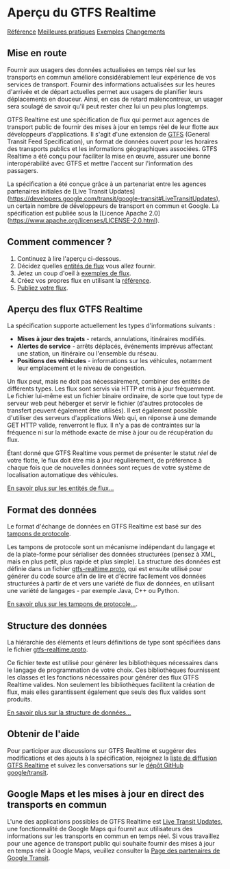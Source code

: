 # Aperçu du GTFS Realtime

<div class=landing-page>
    <a class=button href=reference>Référence</a>
    <a class=button href=best-practices>Meilleures pratiques</a>
    <a class=button href=feed-examples>Exemples</a>
    <a class=button href=changes>Changements</a>
</div>

## Mise en route

Fournir aux usagers des données actualisées en temps réel sur les transports en commun améliore considérablement leur expérience de vos services de transport. Fournir des informations actualisées sur les heures d'arrivée et de départ actuelles permet aux usagers de planifier leurs déplacements en douceur. Ainsi, en cas de retard malencontreux, un usager sera soulagé de savoir qu'il peut rester chez lui un peu plus longtemps.

GTFS Realtime est une spécification de flux qui permet aux agences de transport public de fournir des mises à jour en temps réel de leur flotte aux développeurs d'applications. Il s'agit d'une extension de [GTFS](../schedule/reference) (General Transit Feed Specification), un format de données ouvert pour les horaires des transports publics et les informations géographiques associées. GTFS Realtime a été conçu pour faciliter la mise en œuvre, assurer une bonne interopérabilité avec GTFS et mettre l'accent sur l'information des passagers.

La spécification a été conçue grâce à un partenariat entre les agences partenaires initiales de [Live Transit Updates] (https://developers.google.com/transit/google-transit#LiveTransitUpdates), un certain nombre de développeurs de transport en commun et Google. La spécification est publiée sous la [Licence Apache 2.0] (https://www.apache.org/licenses/LICENSE-2.0.html).

## Comment commencer ?

1.  Continuez à lire l'aperçu ci-dessous.
2.  Décidez quelles [entités de flux](feed-entities) vous allez fournir.
3.  Jetez un coup d'oeil à [exemples de flux](feed-examples).
4.  Créez vos propres flux en utilisant la [référence](reference).
5.  [Publiez votre flux](best-practices/#feed-publishing-general-practices).

## Aperçu des flux GTFS Realtime

La spécification supporte actuellement les types d'informations suivants :

* **Mises à jour des trajets** - retards, annulations, itinéraires modifiés.
* **Alertes de service** - arrêts déplacés, événements imprévus affectant une station, un itinéraire ou l'ensemble du réseau.
* **Positions des véhicules** - informations sur les véhicules, notamment leur emplacement et le niveau de congestion.

Un flux peut, mais ne doit pas nécessairement, combiner des entités de différents types. Les flux sont servis via HTTP et mis à jour fréquemment. Le fichier lui-même est un fichier binaire ordinaire, de sorte que tout type de serveur web peut héberger et servir le fichier (d'autres protocoles de transfert peuvent également être utilisés). Il est également possible d'utiliser des serveurs d'applications Web qui, en réponse à une demande GET HTTP valide, renverront le flux. Il n'y a pas de contraintes sur la fréquence ni sur la méthode exacte de mise à jour ou de récupération du flux.

Étant donné que GTFS Realtime vous permet de présenter le statut _réel_ de votre flotte, le flux doit être mis à jour régulièrement, de préférence à chaque fois que de nouvelles données sont reçues de votre système de localisation automatique des véhicules.

[En savoir plus sur les entités de flux...](feed-entities)

## Format des données

Le format d'échange de données en GTFS Realtime est basé sur des [tampons de protocole](https://developers.google.com/protocol-buffers/).

Les tampons de protocole sont un mécanisme indépendant du langage et de la plate-forme pour sérialiser des données structurées (pensez à XML, mais en plus petit, plus rapide et plus simple). La structure des données est définie dans un fichier [gtfs-realtime.proto](proto), qui est ensuite utilisé pour générer du code source afin de lire et d'écrire facilement vos données structurées à partir de et vers une variété de flux de données, en utilisant une variété de langages - par exemple Java, C++ ou Python.

[En savoir plus sur les tampons de protocole...](https://developers.google.com/protocol-buffers/).

## Structure des données

La hiérarchie des éléments et leurs définitions de type sont spécifiées dans le fichier [gtfs-realtime.proto](proto).

Ce fichier texte est utilisé pour générer les bibliothèques nécessaires dans le langage de programmation de votre choix. Ces bibliothèques fournissent les classes et les fonctions nécessaires pour générer des flux GTFS Realtime valides. Non seulement les bibliothèques facilitent la création de flux, mais elles garantissent également que seuls des flux valides sont produits.

[En savoir plus sur la structure de données...](reference)

## Obtenir de l'aide

Pour participer aux discussions sur GTFS Realtime et suggérer des modifications et des ajouts à la spécification, rejoignez la [liste de diffusion GTFS Realtime](https://groups.google.com/group/gtfs-realtime) et suivez les conversations sur le [dépôt GitHub google/transit](https://github.com/google/transit).

## Google Maps et les mises à jour en direct des transports en commun

L'une des applications possibles de GTFS Realtime est [Live Transit Updates](https://developers.google.com/transit/google-transit#LiveTransitUpdates), une fonctionnalité de Google Maps qui fournit aux utilisateurs des informations sur les transports en commun en temps réel. Si vous travaillez pour une agence de transport public qui souhaite fournir des mises à jour en temps réel à Google Maps, veuillez consulter la [Page des partenaires de Google Transit](https://maps.google.com/help/maps/transit/partners/live-updates.html).
